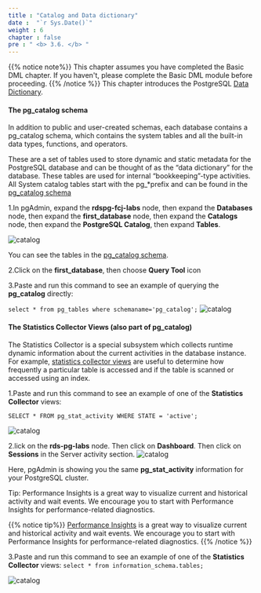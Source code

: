 ```yaml
---
title : "Catalog and Data dictionary"
date :  "`r Sys.Date()`" 
weight : 6
chapter : false
pre : " <b> 3.6. </b> "
---
```


 {{% notice note%}}
 This chapter assumes you have completed the Basic DML chapter. If you haven't, please complete the Basic DML module before proceeding.
 {{% /notice %}}
 This chapter introduces the PostgreSQL [Data Dictionary](https://www.postgresql.org/docs/11/ddl-schemas.html#DDL-SCHEMAS-CATALOG).

 #### The pg_catalog schema

 In addition to public and user-created schemas, each database contains a pg_catalog schema, which contains the system tables and all the built-in data types, functions, and operators.

 These are a set of tables used to store dynamic and static metadata for the PostgreSQL database and can be thought of as the “data dictionary” for the database. These tables are used for internal “bookkeeping”-type activities. All System catalog tables start with the pg_*prefix and can be found in the [pg_catalog schema](https://www.postgresql.org/docs/11/catalogs-overview.html)

 1.In pgAdmin, expand the **rdspg-fcj-labs** node, then expand the **Databases** node, then expand the **first_database** node, then expand the **Catalogs** node, then expand the **PostgreSQL Catalog**, then expand **Tables**. 

 ![catalog](/images/2/2-6/43.png)

 You can see the tables in the [pg_catalog schema](https://www.postgresql.org/docs/11/catalogs-overview.html).

 2.Click on the **first_database**, then choose **Query Tool** icon

 3.Paste and run this command to see an example of querying the **pg_catalog** directly: 

 ```select * from pg_tables where schemaname='pg_catalog';```
 ![catalog](/images/2/2-6/44.png)

#### The Statistics Collector Views (also part of pg_catalog)

 The Statistics Collector is a special subsystem which collects runtime dynamic information about the current activities in the database instance. For example, [statistics collector views](https://www.postgresql.org/docs/11/monitoring-stats.html#MONITORING-STATS-DYNAMIC-VIEWS-TABLE)  are useful to determine how frequently a particular table is accessed and if the table is scanned or accessed using an index.

 1.Paste and run this command to see an example of one of the **Statistics Collector** views:

 ```SELECT * FROM pg_stat_activity WHERE STATE = 'active';```

 ![catalog](/images/2/2-6/45.png)

2.lick on the **rds-pg-labs** node. Then click on **Dashboard**. Then click on **Sessions** in the Server activity section.
 ![catalog](/images/2/2-6/46.png)

 Here, pgAdmin is showing you the same **pg_stat_activity** information for your PostgreSQL cluster.

 Tip: Performance Insights  is a great way to visualize current and historical activity and wait events. We encourage you to start with Performance Insights for performance-related diagnostics.

 {{% notice tip%}}
 [Performance Insights](https://docs.aws.amazon.com/AmazonRDS/latest/UserGuide/USER_PerfInsights.html)  is a great way to visualize current and historical activity and wait events. We encourage you to start with Performance Insights for performance-related diagnostics.
 {{% /notice %}}

 3.Paste and run this command to see an example of one of the **Statistics Collector** views:
 ```select * from information_schema.tables;```

 ![catalog](/images/2/2-6/48.png)